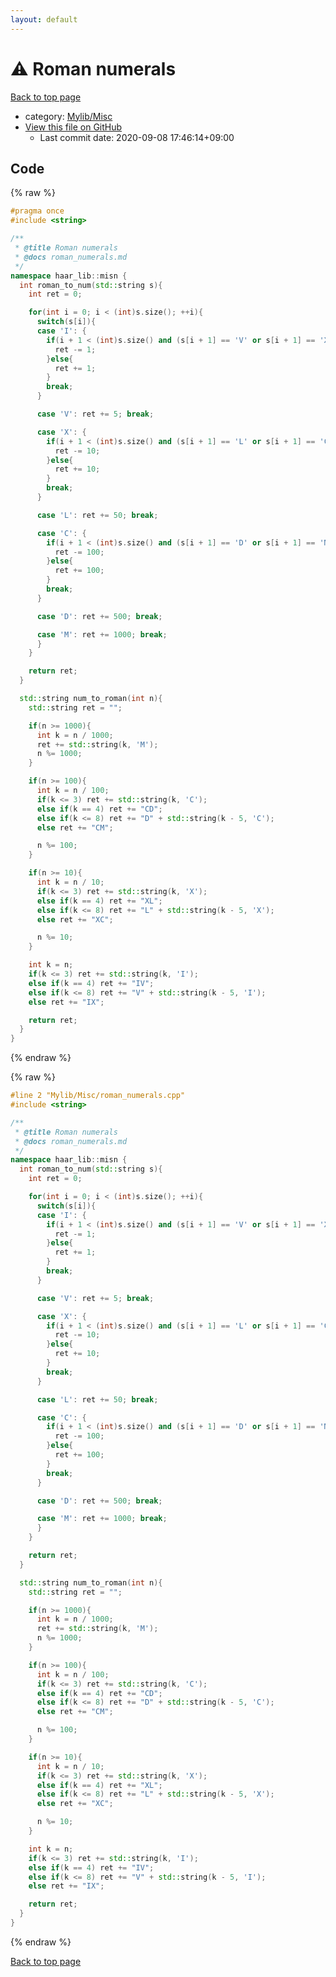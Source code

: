 ```yaml
---
layout: default
---
```


<!-- mathjax config similar to math.stackexchange -->
<script type="text/javascript" async
  src="https://cdnjs.cloudflare.com/ajax/libs/mathjax/2.7.5/MathJax.js?config=TeX-MML-AM_CHTML">
</script>
<script type="text/x-mathjax-config">
  MathJax.Hub.Config({
    TeX: { equationNumbers: { autoNumber: "AMS" }},
    tex2jax: {
      inlineMath: [ ['$','$'] ],
      processEscapes: true
    },
    "HTML-CSS": { matchFontHeight: false },
    displayAlign: "left",
    displayIndent: "2em"
  });
</script>

<script type="text/javascript" src="https://cdnjs.cloudflare.com/ajax/libs/jquery/3.4.1/jquery.min.js"></script>
<script src="https://cdn.jsdelivr.net/npm/jquery-balloon-js@1.1.2/jquery.balloon.min.js" integrity="sha256-ZEYs9VrgAeNuPvs15E39OsyOJaIkXEEt10fzxJ20+2I=" crossorigin="anonymous"></script>
<script type="text/javascript" src="../../../assets/js/copy-button.js"></script>
<link rel="stylesheet" href="../../../assets/css/copy-button.css" />


# :warning: Roman numerals

<a href="../../../index.html">Back to top page</a>

* category: <a href="../../../index.html#3aaad417c82174440088b5eea559262a">Mylib/Misc</a>
* <a href="{{ site.github.repository_url }}/blob/master/Mylib/Misc/roman_numerals.cpp">View this file on GitHub</a>
    - Last commit date: 2020-09-08 17:46:14+09:00




## Code

<a id="unbundled"></a>
{% raw %}
```cpp
#pragma once
#include <string>

/**
 * @title Roman numerals
 * @docs roman_numerals.md
 */
namespace haar_lib::misn {
  int roman_to_num(std::string s){
    int ret = 0;

    for(int i = 0; i < (int)s.size(); ++i){
      switch(s[i]){
      case 'I': {
        if(i + 1 < (int)s.size() and (s[i + 1] == 'V' or s[i + 1] == 'X')){
          ret -= 1;
        }else{
          ret += 1;
        }
        break;
      }

      case 'V': ret += 5; break;

      case 'X': {
        if(i + 1 < (int)s.size() and (s[i + 1] == 'L' or s[i + 1] == 'C')){
          ret -= 10;
        }else{
          ret += 10;
        }
        break;
      }

      case 'L': ret += 50; break;

      case 'C': {
        if(i + 1 < (int)s.size() and (s[i + 1] == 'D' or s[i + 1] == 'M')){
          ret -= 100;
        }else{
          ret += 100;
        }
        break;
      }

      case 'D': ret += 500; break;

      case 'M': ret += 1000; break;
      }
    }

    return ret;
  }

  std::string num_to_roman(int n){
    std::string ret = "";

    if(n >= 1000){
      int k = n / 1000;
      ret += std::string(k, 'M');
      n %= 1000;
    }

    if(n >= 100){
      int k = n / 100;
      if(k <= 3) ret += std::string(k, 'C');
      else if(k == 4) ret += "CD";
      else if(k <= 8) ret += "D" + std::string(k - 5, 'C');
      else ret += "CM";

      n %= 100;
    }

    if(n >= 10){
      int k = n / 10;
      if(k <= 3) ret += std::string(k, 'X');
      else if(k == 4) ret += "XL";
      else if(k <= 8) ret += "L" + std::string(k - 5, 'X');
      else ret += "XC";

      n %= 10;
    }

    int k = n;
    if(k <= 3) ret += std::string(k, 'I');
    else if(k == 4) ret += "IV";
    else if(k <= 8) ret += "V" + std::string(k - 5, 'I');
    else ret += "IX";

    return ret;
  }
}

```
{% endraw %}

<a id="bundled"></a>
{% raw %}
```cpp
#line 2 "Mylib/Misc/roman_numerals.cpp"
#include <string>

/**
 * @title Roman numerals
 * @docs roman_numerals.md
 */
namespace haar_lib::misn {
  int roman_to_num(std::string s){
    int ret = 0;

    for(int i = 0; i < (int)s.size(); ++i){
      switch(s[i]){
      case 'I': {
        if(i + 1 < (int)s.size() and (s[i + 1] == 'V' or s[i + 1] == 'X')){
          ret -= 1;
        }else{
          ret += 1;
        }
        break;
      }

      case 'V': ret += 5; break;

      case 'X': {
        if(i + 1 < (int)s.size() and (s[i + 1] == 'L' or s[i + 1] == 'C')){
          ret -= 10;
        }else{
          ret += 10;
        }
        break;
      }

      case 'L': ret += 50; break;

      case 'C': {
        if(i + 1 < (int)s.size() and (s[i + 1] == 'D' or s[i + 1] == 'M')){
          ret -= 100;
        }else{
          ret += 100;
        }
        break;
      }

      case 'D': ret += 500; break;

      case 'M': ret += 1000; break;
      }
    }

    return ret;
  }

  std::string num_to_roman(int n){
    std::string ret = "";

    if(n >= 1000){
      int k = n / 1000;
      ret += std::string(k, 'M');
      n %= 1000;
    }

    if(n >= 100){
      int k = n / 100;
      if(k <= 3) ret += std::string(k, 'C');
      else if(k == 4) ret += "CD";
      else if(k <= 8) ret += "D" + std::string(k - 5, 'C');
      else ret += "CM";

      n %= 100;
    }

    if(n >= 10){
      int k = n / 10;
      if(k <= 3) ret += std::string(k, 'X');
      else if(k == 4) ret += "XL";
      else if(k <= 8) ret += "L" + std::string(k - 5, 'X');
      else ret += "XC";

      n %= 10;
    }

    int k = n;
    if(k <= 3) ret += std::string(k, 'I');
    else if(k == 4) ret += "IV";
    else if(k <= 8) ret += "V" + std::string(k - 5, 'I');
    else ret += "IX";

    return ret;
  }
}

```
{% endraw %}

<a href="../../../index.html">Back to top page</a>


